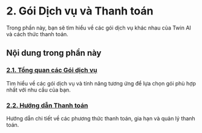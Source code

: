 # 2. Gói Dịch vụ và Thanh toán

Trong phần này, bạn sẽ tìm hiểu về các gói dịch vụ khác nhau của Twin AI và cách thức thanh toán.

## Nội dung trong phần này

### [2.1. Tổng quan các Gói dịch vụ](/pricing/service-packages)
Tìm hiểu về các gói dịch vụ và tính năng tương ứng để lựa chọn gói phù hợp nhất với nhu cầu của bạn.

### [2.2. Hướng dẫn Thanh toán](/pricing/payment-guide)
Hướng dẫn chi tiết về các phương thức thanh toán, gia hạn và quản lý thanh toán.
